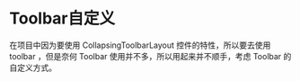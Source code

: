 # Toolbar自定义

在项目中因为要使用 CollapsingToolbarLayout 控件的特性，所以要去使用 toolbar ，但是奈何 Toolbar 使用并不多，所以用起来并不顺手，考虑 Toolbar 的自定义方式。
